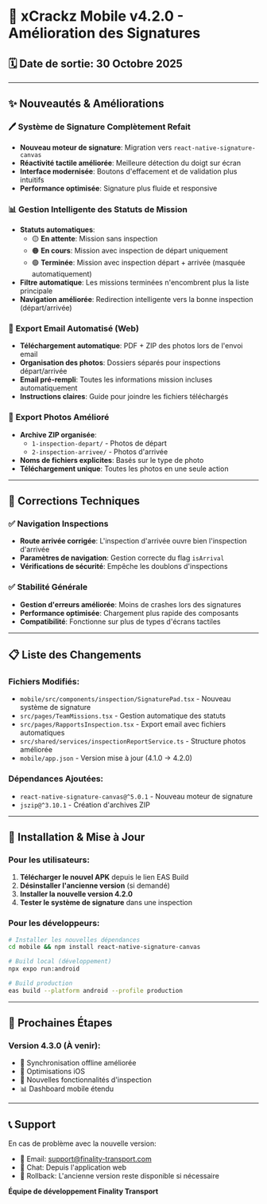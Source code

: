 # 📱 xCrackz Mobile v4.2.0 - Amélioration des Signatures

## 🗓️ Date de sortie: 30 Octobre 2025

---

## ✨ **Nouveautés & Améliorations**

### 🖊️ **Système de Signature Complètement Refait**
- **Nouveau moteur de signature**: Migration vers `react-native-signature-canvas`
- **Réactivité tactile améliorée**: Meilleure détection du doigt sur écran
- **Interface modernisée**: Boutons d'effacement et de validation plus intuitifs
- **Performance optimisée**: Signature plus fluide et responsive

### 📊 **Gestion Intelligente des Statuts de Mission**
- **Statuts automatiques**:
  - 🟡 **En attente**: Mission sans inspection
  - 🟠 **En cours**: Mission avec inspection de départ uniquement
  - 🟢 **Terminée**: Mission avec inspection départ + arrivée (masquée automatiquement)
- **Filtre automatique**: Les missions terminées n'encombrent plus la liste principale
- **Navigation améliorée**: Redirection intelligente vers la bonne inspection (départ/arrivée)

### 📧 **Export Email Automatisé (Web)**
- **Téléchargement automatique**: PDF + ZIP des photos lors de l'envoi email
- **Organisation des photos**: Dossiers séparés pour inspections départ/arrivée
- **Email pré-rempli**: Toutes les informations mission incluses automatiquement
- **Instructions claires**: Guide pour joindre les fichiers téléchargés

### 📂 **Export Photos Amélioré**
- **Archive ZIP organisée**: 
  - `1-inspection-depart/` - Photos de départ
  - `2-inspection-arrivee/` - Photos d'arrivée
- **Noms de fichiers explicites**: Basés sur le type de photo
- **Téléchargement unique**: Toutes les photos en une seule action

---

## 🔧 **Corrections Techniques**

### ✅ **Navigation Inspections**
- **Route arrivée corrigée**: L'inspection d'arrivée ouvre bien l'inspection d'arrivée
- **Paramètres de navigation**: Gestion correcte du flag `isArrival`
- **Vérifications de sécurité**: Empêche les doublons d'inspections

### ✅ **Stabilité Générale**
- **Gestion d'erreurs améliorée**: Moins de crashes lors des signatures
- **Performance optimisée**: Chargement plus rapide des composants
- **Compatibilité**: Fonctionne sur plus de types d'écrans tactiles

---

## 📋 **Liste des Changements**

### Fichiers Modifiés:
- `mobile/src/components/inspection/SignaturePad.tsx` - Nouveau système de signature
- `src/pages/TeamMissions.tsx` - Gestion automatique des statuts
- `src/pages/RapportsInspection.tsx` - Export email avec fichiers automatiques
- `src/shared/services/inspectionReportService.ts` - Structure photos améliorée
- `mobile/app.json` - Version mise à jour (4.1.0 → 4.2.0)

### Dépendances Ajoutées:
- `react-native-signature-canvas@^5.0.1` - Nouveau moteur de signature
- `jszip@^3.10.1` - Création d'archives ZIP

---

## 🚀 **Installation & Mise à Jour**

### Pour les utilisateurs:
1. **Télécharger le nouvel APK** depuis le lien EAS Build
2. **Désinstaller l'ancienne version** (si demandé)
3. **Installer la nouvelle version 4.2.0**
4. **Tester le système de signature** dans une inspection

### Pour les développeurs:
```bash
# Installer les nouvelles dépendances
cd mobile && npm install react-native-signature-canvas

# Build local (développement)
npx expo run:android

# Build production
eas build --platform android --profile production
```

---

## 🎯 **Prochaines Étapes**

### Version 4.3.0 (À venir):
- 🔄 Synchronisation offline améliorée
- 📱 Optimisations iOS
- 🎨 Nouvelles fonctionnalités d'inspection
- 📊 Dashboard mobile étendu

---

## 📞 **Support**

En cas de problème avec la nouvelle version:
- 📧 Email: support@finality-transport.com  
- 💬 Chat: Depuis l'application web
- 🔄 Rollback: L'ancienne version reste disponible si nécessaire

**Équipe de développement Finality Transport**